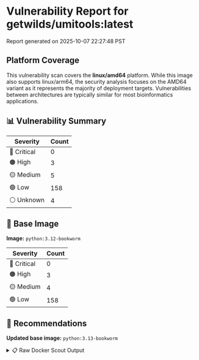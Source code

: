 # Vulnerability Report for getwilds/umitools:latest

Report generated on 2025-10-07 22:27:48 PST

## Platform Coverage

This vulnerability scan covers the **linux/amd64** platform. While this image also supports linux/arm64, the security analysis focuses on the AMD64 variant as it represents the majority of deployment targets. Vulnerabilities between architectures are typically similar for most bioinformatics applications.

## 📊 Vulnerability Summary

| Severity | Count |
|----------|-------|
| 🔴 Critical | 0 |
| 🟠 High | 3 |
| 🟡 Medium | 5 |
| 🟢 Low | 158 |
| ⚪ Unknown | 4 |

## 🐳 Base Image

**Image:** `python:3.12-bookworm`

| Severity | Count |
|----------|-------|
| 🔴 Critical | 0 |
| 🟠 High | 3 |
| 🟡 Medium | 4 |
| 🟢 Low | 158 |

## 🔄 Recommendations

**Updated base image:** `python:3.13-bookworm`

<details>
<summary>📋 Raw Docker Scout Output</summary>

```text
Target             │  getwilds/umitools:latest-amd64  │    0C     3H     5M   158L     4?   
    digest           │  7ddec4b23980                            │                                     
  Base image         │  python:3.12-bookworm                    │    0C     3H     4M   158L     4?   
  Updated base image │  python:3.13-bookworm                    │    0C     3H     4M   158L     4?   
                     │                                          │                                     

What's next:
    View vulnerabilities → docker scout cves getwilds/umitools:latest-amd64
    View base image update recommendations → docker scout recommendations getwilds/umitools:latest-amd64
    Include policy results in your quickview by supplying an organization → docker scout quickview getwilds/umitools:latest-amd64 --org <organization>
```
</details>
